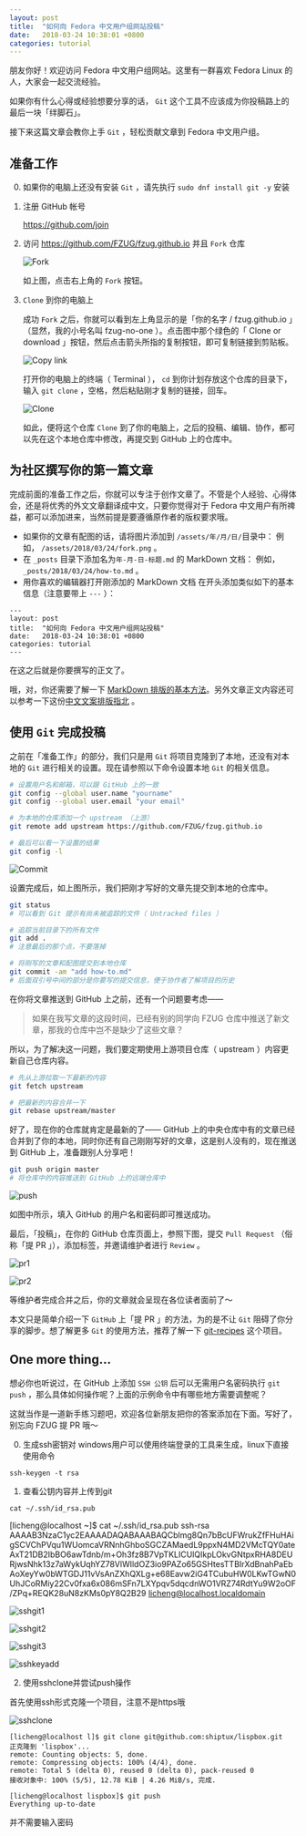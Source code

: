 ```yaml
---
layout: post
title:  "如何向 Fedora 中文用户组网站投稿"
date:   2018-03-24 10:38:01 +0800
categories: tutorial
---
```


朋友你好！欢迎访问 Fedora 中文用户组网站。这里有一群喜欢 Fedora Linux 的人，大家会一起交流经验。

如果你有什么心得或经验想要分享的话， `Git` 这个工具不应该成为你投稿路上的最后一块「绊脚石」。

接下来这篇文章会教你上手 `Git` ，轻松贡献文章到 Fedora 中文用户组。

## 准备工作

0. 如果你的电脑上还没有安装 `Git` ，请先执行 `sudo dnf install git -y` 安装

1. 注册 GitHub 帐号

    <https://github.com/join>

2. 访问 <https://github.com/FZUG/fzug.github.io> 并且 `Fork` 仓库

    ![Fork](/assets/2018/03/24/fork.png)

    如上图，点击右上角的 `Fork` 按钮。

3. `Clone` 到你的电脑上

    成功 `Fork` 之后，你就可以看到左上角显示的是「你的名字 / fzug.github.io 」（显然，我的小号名叫 fzug-no-one ）。点击图中那个绿色的「 Clone or download 」按钮，然后点击箭头所指的复制按钮，即可复制链接到剪贴板。

    ![Copy link](/assets/2018/03/24/copy-link.png)

    打开你的电脑上的终端（ Terminal ）， `cd` 到你计划存放这个仓库的目录下，输入 `git clone` ，空格，然后粘贴刚才复制的链接，回车。

    ![Clone](/assets/2018/03/24/clone.png)

    如此，便将这个仓库 `Clone` 到了你的电脑上，之后的投稿、编辑、协作，都可以先在这个本地仓库中修改，再提交到 GitHub 上的仓库中。

## 为社区撰写你的第一篇文章

完成前面的准备工作之后，你就可以专注于创作文章了。不管是个人经验、心得体会，还是将优秀的外文文章翻译成中文，只要你觉得对于 Fedora 中文用户有所禆益，都可以添加进来，当然前提是要遵循原作者的版权要求哦。

- 如果你的文章有配图的话，请将图片添加到 `/assets/年/月/日/`目录中：
  例如， `/assets/2018/03/24/fork.png` 。
- 在 `_posts` 目录下添加名为`年-月-日-标题.md` 的 MarkDown 文档：
  例如， `_posts/2018/03/24/how-to.md` 。
- 用你喜欢的编辑器打开刚添加的 MarkDown 文档
  在开头添加类似如下的基本信息（注意要带上 `---` ）：

```
---
layout: post
title:  "如何向 Fedora 中文用户组网站投稿"
date:   2018-03-24 10:38:01 +0800
categories: tutorial
---
```

在这之后就是你要撰写的正文了。
 
哦，对，你还需要了解一下 [MarkDown 排版的基本方法](http://wowubuntu.com/markdown/basic.html)。另外文章正文内容还可以参考一下这份[中文文案排版指北](https://github.com/mzlogin/chinese-copywriting-guidelines) 。

## 使用 `Git` 完成投稿

之前在「准备工作」的部分，我们只是用 `Git` 将项目克隆到了本地，还没有对本地的 `Git` 进行相关的设置。现在请参照以下命令设置本地 `Git` 的相关信息。

```bash
# 设置用户名和邮箱，可以跟 GitHub 上的一致
git config --global user.name "yourname"
git config --global user.email "your email"

# 为本地的仓库添加一个 upstream （上游）
git remote add upstream https://github.com/FZUG/fzug.github.io

# 最后可以看一下设置的结果
git config -l
```
![Commit](/assets/2018/03/24/commit.png)

设置完成后，如上图所示，我们把刚才写好的文章先提交到本地的仓库中。

```bash
git status
# 可以看到 Git 提示有尚未被追踪的文件（ Untracked files ）

# 追踪当前目录下的所有文件
git add .
# 注意最后的那个点，不要落掉

# 将刚写的文章和配图提交到本地仓库
git commit -am "add how-to.md"
# 后面双引号中间的部分是你要写的提交信息，便于协作者了解项目的历史
```

在你将文章推送到 GitHub 上之前，还有一个问题要考虑——

> 如果在我写文章的这段时间，已经有别的同学向 FZUG 仓库中推送了新文章，那我的仓库中岂不是缺少了这些文章？

所以，为了解决这一问题，我们要定期使用上游项目仓库（ upstream ）内容更新自己仓库内容。

```bash
# 先从上游拉取一下最新的内容
git fetch upstream

# 把最新的内容合并一下
git rebase upstream/master
```

好了，现在你的仓库就肯定是最新的了—— GitHub 上的中央仓库中有的文章已经合并到了你的本地，同时你还有自己刚刚写好的文章，这是别人没有的，现在推送到 GitHub 上，准备跟别人分享吧！

```bash
git push origin master
# 将仓库中的内容推送到 GitHub 上的远端仓库中
```

![push](/assets/2018/03/24/push.png)

如图中所示，填入 GitHub 的用户名和密码即可推送成功。

最后，「投稿」，在你的 GitHub 仓库页面上，参照下图，提交 `Pull Request` （俗称「提 PR 」），添加标签，并邀请维护者进行 `Review` 。

![pr1](/assets/2018/03/24/pr1.png)

![pr2](/assets/2018/03/24/pr2.png)

等维护者完成合并之后，你的文章就会呈现在各位读者面前了～

本文只是简单介绍一下 `GitHub` 上「提 PR 」的方法，为的是不让 `Git` 阻碍了你分享的脚步。想了解更多 `Git` 的使用方法，推荐了解一下 [git-recipes](https://github.com/geeeeeeeeek/git-recipes/wiki) 这个项目。

## One more thing...

想必你也听说过，在 GitHub 上添加 `SSH 公钥` 后可以无需用户名密码执行 `git push` ，那么具体如何操作呢？上面的示例命令中有哪些地方需要调整呢？

这就当作是一道新手练习题吧，欢迎各位新朋友把你的答案添加在下面。写好了，别忘向 FZUG 提 PR 哦～

0. 生成ssh密钥对
windows用户可以使用终端登录的工具来生成，linux下直接使用命令
```
ssh-keygen -t rsa
```

1. 查看公钥内容并上传到git

```
cat ~/.ssh/id_rsa.pub
```

>
[licheng@localhost ~]$ cat ~/.ssh/id_rsa.pub
ssh-rsa AAAAB3NzaC1yc2EAAAADAQABAAABAQCblmg8Qn7bBcUFWrukZfFHuHAigSCVChPVqu1WUomcaVRNnhGhboSGCZAMaedL9ppxN4MD2VMcTQY0ateAxT21DB2IbBO6awTdnb/m+Oh3fz8B7VpTKLICUlQIkpLOkvGNtpxRHA8DEURjwsNhk13z7aWykUqhYZ78VlWIldOZ3io9PAZo65GSHtesTTBIrXdBnahPaEbAoXeyYw0bWTGDJ11vVsAnZXhQXLg+e68Eavw2iG4TCubuHW0LKwTGwN0UhJCoRMiy22Cv0fxa6x086mSFn7LXYpqv5dqcdnWO1VRZ74RdtYu9W2oOF/ZPq+REQK28uN8zKMs0pY8Q2B29 licheng@localhost.localdomain
>

![sshgit1](/assets/2018/03/28/sshgit1.png)

![sshgit2](/assets/2018/03/28/sshgit2.png)

![sshgit3](/assets/2018/03/28/sshgit3.png)

![sshkeyadd](/assets/2018/03/28/sshkeyadd.png)

2. 使用sshclone并尝试push操作

首先使用ssh形式克隆一个项目，注意不是https哦

![sshclone](/assets/2018/03/28/sshclone.png)

```
[licheng@localhost l]$ git clone git@github.com:shiptux/lispbox.git
正克隆到 'lispbox'...
remote: Counting objects: 5, done.
remote: Compressing objects: 100% (4/4), done.
remote: Total 5 (delta 0), reused 0 (delta 0), pack-reused 0
接收对象中: 100% (5/5), 12.78 KiB | 4.26 MiB/s, 完成.
```
```
[licheng@localhost lispbox]$ git push
Everything up-to-date

```
并不需要输入密码